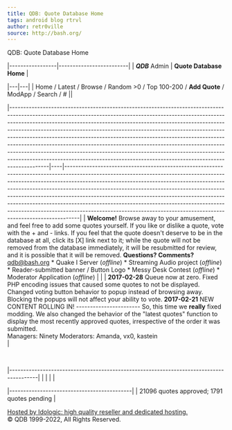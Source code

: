 ```yaml
---
title: QDB: Quote Database Home
tags: android blog rtrvl
author: retr0ville
source: http://bash.org/
---
```

QDB: Quote Database Home

|-----------------|-------------------------|
| ***QDB*** Admin | **Quote Database Home** |

|---|---|
| Home / Latest / Browse / Random \>0 / Top 100-200 / **Add Quote** / ModApp / Search / # ||

|--------------------------------------------------------------------------------------------------------------------------------------------------------------------------------------------------------------------------------------------------------------------------------------------------------------------------------------------------------------------------------------------------------------------------------------------------------------------------------------------------------------------------------------------------------------------------------------------------------------------------------------------------------------|----|-----------------------------------------------------------------------------------------------------------------------------------------------------------------------------------------------------------------------------------------------------------------------------------------------------------------------------------------------------------------------------------------------------------------------------------------------------------------------------------------------------------------------------------------------------------------------|
| **Welcome!** Browse away to your amusement, and feel free to add some quotes yourself. If you like or dislike a quote, vote with the + and - links. If you feel that the quote doesn't deserve to be in the database at all, click its \[X\] link next to it; while the quote will not be removed from the database immediately, it will be resubmitted for review, and it is possible that it will be removed. **Questions? Comments?** [qdb@bash.org](mailto:qdb@bash.org) * Quake I Server (*offline*) * Streaming Audio project (*offline*) * Reader-submitted banner / Button Logo * Messy Desk Contest (*offline*) * Moderator Application (*offline*) | \| | **2017-02-28** Queue now at zero. Fixed PHP encoding issues that caused some quotes to not be displayed. Changed voting button behavior to popup instead of browsing away. Blocking the popups will not affect your ability to vote. **2017-02-21** NEW CONTENT ROLLING IN! ----------------------- So, this time we **really** fixed modding. We also changed the behavior of the "latest quotes" function to display the most recently approved quotes, irrespective of the order it was submitted. <br /> Managers: Ninety Moderators: Amanda, vx0, kastein <br /> |

<br />

|----------------------------------------------------------------------------------------|
| [](https://www.paypal.com/xclick/business=donate@bash.org&item_name=Bash.org+Donation) |
|                                                                                        |

|--------------------------------------------|
| 21096 quotes approved; 1791 quotes pending |

[Hosted by Idologic: high quality reseller and dedicated hosting.](http://www.idologic.com)   
© QDB 1999-2022, All Rights Reserved.
